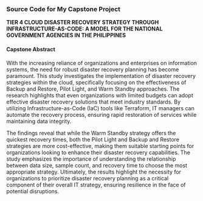 ### Source Code for My Capstone Project  
**TIER 4 CLOUD DISASTER RECOVERY STRATEGY THROUGH INFRASTRUCTURE-AS-CODE: A MODEL FOR THE NATIONAL GOVERNMENT AGENCIES IN THE PHILIPPINES**  

#### Capstone Abstract  

With the increasing reliance of organizations and enterprises on information systems, the need for robust disaster recovery planning has become paramount. This study investigates the implementation of disaster recovery strategies within the cloud, specifically focusing on the effectiveness of Backup and Restore, Pilot Light, and Warm Standby approaches. The research highlights that even organizations with limited budgets can adopt effective disaster recovery solutions that meet industry standards. By utilizing Infrastructure-as-Code (IaC) tools like Terraform, IT managers can automate the recovery process, ensuring rapid restoration of services while maintaining data integrity.  

The findings reveal that while the Warm Standby strategy offers the quickest recovery times, both the Pilot Light and Backup and Restore strategies are more cost-effective, making them suitable starting points for organizations looking to enhance their disaster recovery capabilities. The study emphasizes the importance of understanding the relationship between data size, sample count, and recovery time to choose the most appropriate strategy. Ultimately, the results highlight the necessity for organizations to prioritize disaster recovery planning as a critical component of their overall IT strategy, ensuring resilience in the face of potential disruptions.
